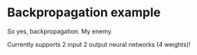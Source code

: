 # Backpropagation example

So yes, backpropagation. My enemy.

Currently supports 2 input 2 output neural networks (4 weights)!
